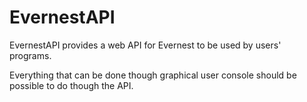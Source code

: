 

EvernestAPI
===========


EvernestAPI provides a web API for Evernest to be used by users' programs.

Everything that can be done though graphical user console should be possible to do though the API.

